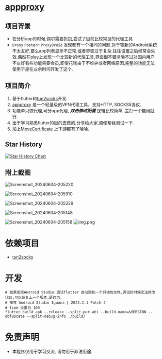 # [appproxy](https://github.com/ys1231/appproxy)

## 项目背景

- 在分析app的时候,偶尔需要抓包,尝试了目前比较常见的代理工具
- `Drony` `Postern` `ProxyDroid` 发现都有一个相同的问题,对于较新的Android系统不太友好,要么app列表显示不正常,或者界面过于复杂,往往设置之后经常会失效,偶然在play上发现一个比较新的代理工具,界面很不错清晰不过对国内用户不友好有些功能需要会员,即使花钱由于不维护或者网络原因,完整的功能无法使用于是在业余时间开发了这个.

## 项目简介

1. 基于flutter和[tun2socks](https://github.com/xjasonlyu/tun2socks)开发.
2. [appproxy](https://github.com/ys1231/appproxy) 是一个轻量级的VPN代理工具，支持HTTP, SOCKS5协议.
3. 功能单只做代理,可分app代理, **_双击修改配置_** 逻辑比较简单, 主打一个能用就行.
4. 出于学习熟悉flutter的目的去做的,分享给大家,顺便帮我测试一下.
5. 加上[MoveCertificate](https://github.com/ys1231/MoveCertificate) 上下游都有了哈哈.

## Star History

[![Star History Chart](https://api.star-history.com/svg?repos=ys1231/appproxy&type=Date)](https://star-history.com/#ys1231/appproxy&Date)

## 附上截图

![Screenshot_20240604-205220](./assets/Screenshot_20240604-205220.png)

![Screenshot_20240604-205910](./assets/Screenshot_20240604-205910.png)

![Screenshot_20240604-205229](./assets/Screenshot_20240604-205229.png)

![Screenshot_20240604-205148](./assets/Screenshot_20240604-205148.png)

![Screenshot_20240604-205158](./assets/Screenshot_20240604-205158.png)
![img.png](assets/img.png)

# 依赖项目
- [tun2socks](https://github.com/xjasonlyu/tun2socks)

# 开发

```shell
# 如果发现Android Studio 调试flutter 自动跳到一个只读的文件,调试的时候无法修改代码,可以恢复上一个版本,是的坑.
# 推荐 Android Studio Iguana | 2023.2.1 Patch 2
# line 设置为 100
flutter build apk --release --split-per-abi --build-name=$VERSION --obfuscate --split-debug-info ./build/
```

# 免责声明
- 本程序仅用于学习交流, 请勿用于非法用途.
